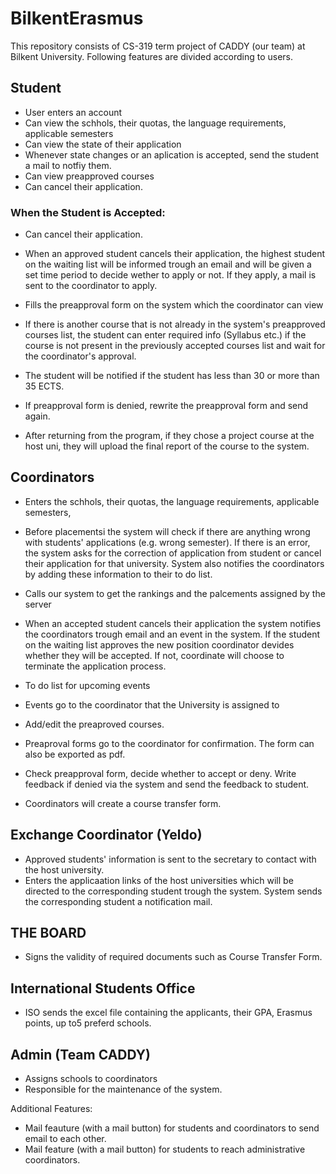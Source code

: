# BilkentErasmus
This repository consists of CS-319 term project of CADDY (our team) at Bilkent University.
Following features are divided according to users.

## Student
- User enters an account
- Can view the schhols, their quotas, the language requirements, applicable semesters
- Can view the state of their application
- Whenever state changes or an aplication is accepted, send the student a mail to notfiy them.
- Can view preapproved courses
- Can cancel their application.



### When the Student is Accepted:
- Can cancel their application.
- When an approved student cancels their application, the highest student on the waiting list will be informed trough an email and will be given a set time period to decide wether to apply or not. If they apply, a mail is sent to the coordinator to apply.
- Fills the preapproval form on the system which the coordinator can view
- If there is another course that is not already in the system's preapproved courses list, the student can enter required info (Syllabus etc.) if the course is not present in the previously accepted courses list and wait for the coordinator's approval.
- The student will be notified if the student has less than 30 or more than 35 ECTS. 
- If preapproval form is denied, rewrite the preapproval form and send again.


- After returning from the program, if they chose a project course at the host uni, they will upload the final report of the course to the system.





## Coordinators
- Enters the schhols, their quotas, the language requirements, applicable semesters, 
- Before placementsi the system will check if there are anything wrong with students' applications (e.g. wrong semester). If there is an error, the system asks for the correction of application from student or cancel their application for that university. System also notifies the coordinators by adding these information to their to do list.
- Calls our system to get the rankings and the palcements assigned by the server
- When an accepted student cancels their application the system notifies the coordinators trough email and an event in the system. If the student on the waiting list approves the new position coordinator devides whether they will be accepted. If not, coordinate will choose to terminate the application process.



- To do list for upcoming events
- Events go to the coordinator that the University is assigned to

- Add/edit the preaproved courses.
- Preaproval forms go to the coordinator for confirmation. The form can also be exported as pdf. 
- Check preapproval form, decide whether to accept or deny. Write feedback if denied via the system and send the feedback to student.

- Coordinators will create a course transfer form.



## Exchange Coordinator (Yeldo)
- Approved students' information is sent to the secretary to contact with the host university.
- Enters the applicaation links of the host universities which will be directed to the corresponding student trough the system. System sends the corresponding student a notification mail.

## THE BOARD
- Signs the validity of required documents such as Course Transfer Form.

## International Students Office
- ISO sends the excel file containing the applicants, their GPA, Erasmus points, up to5 preferd schools.

## Admin (Team CADDY)
- Assigns schools to coordinators
- Responsible for the maintenance of the system.

Additional Features:
- Mail feauture (with a mail button) for students and coordinators to send email to each other.
- Mail feature (with a mail button) for students to reach administrative coordinators.
